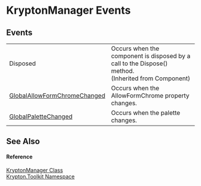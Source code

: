 # KryptonManager Events




## Events
<table>
<tr>
<td>Disposed</td>
<td>Occurs when the component is disposed by a call to the Dispose() method.<br />(Inherited from Component)</td></tr>
<tr>
<td><a href="6bc4cd7d-91c8-8e26-2865-4d5ec6880feb.md">GlobalAllowFormChromeChanged</a></td>
<td>Occurs when the AllowFormChrome property changes.</td></tr>
<tr>
<td><a href="922479f6-1251-b4dd-3abc-7dca66149cf9.md">GlobalPaletteChanged</a></td>
<td>Occurs when the palette changes.</td></tr>
</table>

## See Also


#### Reference
<a href="fd000c89-b24b-9dde-c880-bccf31b10060.md">KryptonManager Class</a>  
<a href="79d2eac2-21f4-54ff-7552-b20c33c30600.md">Krypton.Toolkit Namespace</a>  
